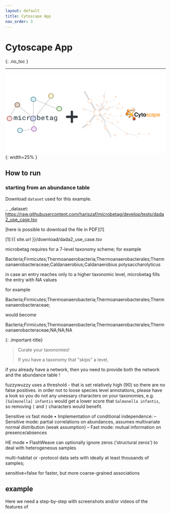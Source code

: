 ```yaml
---
layout: default
title: Cytoscape App
nav_order: 3
---
```


# Cytoscape App
{: .no_toc }

---




![microbetag CyApp](../assets/images/cyApp.png){: width=25% }



## How to run

### starting from an abundance table 

<!-- <a href="https://raw.githubusercontent.com/hariszaf/microbetag/develop/tests/dada2_use_case.tsv" download="dada2_use_case.tsv">Download</a> -->
Download `dataset` used for this example.

.. _dataset: https://raw.githubusercontent.com/hariszaf/microbetag/develop/tests/dada2_use_case.tsv



[here is possible to download the file in PDF][1]

[1]:{{ site.url }}/download/dada2_use_case.tsv



microbetag requires for a 7-level taxonomy scheme; 
for example 

Bacteria;Firmicutes;Thermoanaerobacteria;Thermoanaerobacterales;Thermoanaerobacteraceae;Caldanaerobius;Caldanaerobius polysaccharolyticus

in case an entry reaches only to a higher taxonomic level, microbetag fills the entry with NA values

for example

Bacteria;Firmicutes;Thermoanaerobacteria;Thermoanaerobacterales;Thermoanaerobacteraceae;

would become

Bacteria;Firmicutes;Thermoanaerobacteria;Thermoanaerobacterales;Thermoanaerobacteraceae;NA;NA;NA


{: .important-title}
> Curate your taxonomies! 
> 
> If you have a taxonomy that "skips" a level,  




if you already have a network, then you need to provide both the network and the abundance table ! 


fuzzywuzzy uses a threshold - that is set relatively high (90) so there are no false positives. 
in order not to loose species level annotations, please have a look so you do not any unessary characters on your taxonomies, e.g. `[Salmonella] infantis` 
would get a lower score that `Salmonella infantis`, so removing `[` and `]` characters would benefit. 






Sensitive vs fast mode
• Implementation of
conditional independence:
– Sensitive mode: partial
correlations on abundances,
assumes multivariate normal
distribution (weak assumption)
– Fast mode: mutual information
on presence/absences


HE mode
• FlashWeave can optionally ignore
zeros (‘structural zeros’) to deal
with heterogeneous samples 


multi-habitat or -protocol data sets with ideally at least thousands of samples;

sensitive=false for faster, but more coarse-grained associations

## example
Here we need a step-by-step with screenshots and/or videos of the features of 

